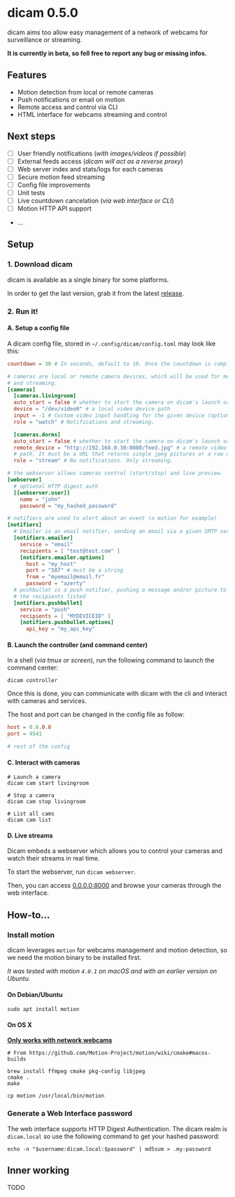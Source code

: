 # dicam 0.5.0

dicam aims too allow easy management of a network of webcams for surveillance
or streaming.

**It is currently in beta, so fell free to report any bug or missing infos.**

## Features

- Motion detection from local or remote cameras
- Push notifications or email on motion
- Remote access and control via CLI
- HTML interface for webcams streaming and control

## Next steps

- [ ] User friendly notifications (_with images/videos if possible_)
- [ ] External feeds access (_dicam will act as a reverse proxy_)
- [ ] Web server index and stats/logs for each cameras
- [ ] Secure motion feed streaming
- [ ] Config file improvements
- [ ] Unit tests
- [ ] Live countdown cancelation (_via web interface or CLI_)
- [ ] Motion HTTP API support
- …

## Setup

### 1. Download dicam

dicam is available as a single binary for some platforms.

In order to get the last version, grab it from the latest
[release](https://github.com/davidderus/dicam/releases).

### 2. Run it!

#### A. Setup a config file

A dicam config file, stored in `~/.config/dicam/config.toml` may look like this:

```toml
countdown = 30 # In seconds, default to 10. Once the countdown is completed, an alert is sent.

# cameras are local or remote camera devices, which will be used for monitoring
# and streaming.
[cameras]
  [cameras.livingroom]
  auto_start = false # whether to start the camera on dicam's launch or not
  device = "/dev/video0" # a local video device path
  input = -1 # Custom video input handling for the given device (optional - default is 0)
  role = "watch" # Notifications and streaming.

  [cameras.dorms]
  auto_start = false # whether to start the camera on dicam's launch or not
  remote_device = "http://192.168.0.30:8080/feed.jpg" # a remote video device
  # path. It must be a URL that returns single jpeg pictures or a raw mjpeg stream
  role = "stream" # No notifications. Only streaming.

# the webserver allows cameras control (start/stop) and live preview.
[webserver]
  # optional HTTP digest auth
  [[webserver.user]]
    name = "john"
    password = "my_hashed_password"

# notifiers are used to alert about an event (a motion for example)
[notifiers]
  # Emailer is an email notifier, sending an email via a given SMTP server
  [notifiers.emailer]
    service = "email"
    recipients = [ "test@test.com" ]
    [notifiers.emailer.options]
      host = "my_host"
      port = "587" # must be a string
      from = "myemail@email.fr"
      password = "azerty"
  # pushbullet is a push notifier, pushing a message and/or picture to all
  # the recipients listed
  [notifiers.pushbullet]
    service = "push"
    recipients = [ "MYDEVICEID" ]
    [notifiers.pushbullet.options]
      api_key = "my_api_key"
```

#### B. Launch the controller (and command center)

In a shell (*via tmux or screen*), run the following command to launch the command center:

`dicam controller`

Once this is done, you can communicate with dicam with the cli and interact with
cameras and services.

The host and port can be changed in the config file as follow:

```toml
host = 0.0.0.0
port = 4541

# rest of the config
```

#### C. Interact with cameras

```shell
# Launch a camera
dicam cam start livingroom

# Stop a camera
dicam cam stop livingroom

# List all cams
dicam cam list
```

#### D. Live streams

Dicam embeds a webserver which allows you to control your cameras and watch their
streams in real time.

To start the webserver, run `dicam webserver`.

Then, you can access [0.0.0.0:8000]() and browse your cameras through the
web interface.

## How-to…

### Install motion

dicam leverages `motion` for webcams management and motion detection, so we need
the motion binary to be installed first.

*It was tested with motion `4.0.1` on macOS and with an earlier version
on Ubuntu.*

#### On Debian/Ubuntu

```
sudo apt install motion
```

#### On OS X

**[Only works with network webcams](https://github.com/jogu/motion/blob/master/README.MacOSX)**

```
# From https://github.com/Motion-Project/motion/wiki/cmake#macos-builds

brew install ffmpeg cmake pkg-config libjpeg
cmake .
make

cp motion /usr/local/bin/motion
```

### Generate a Web Interface password

The web interface supports HTTP Digest Authentication. The dicam realm is
`dicam.local` so use the following command to get your hashed password:

```shell
echo -n "$username:dicam.local:$password" | md5sum > .my-password
```

## Inner working

TODO
